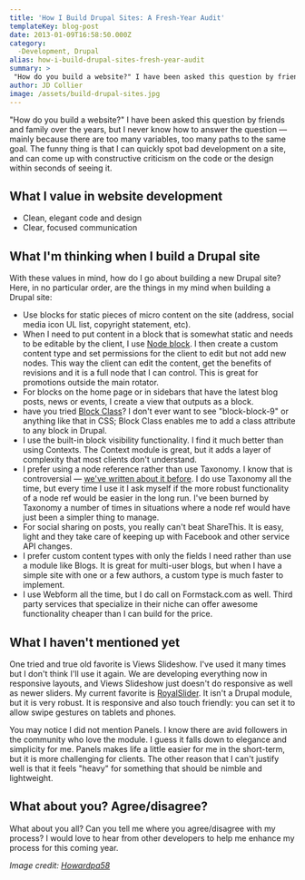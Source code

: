 ```yaml
---
title: 'How I Build Drupal Sites: A Fresh-Year Audit'
templateKey: blog-post
date: 2013-01-09T16:58:50.000Z
category: 
  -Development, Drupal
alias: how-i-build-drupal-sites-fresh-year-audit
summary: > 
 "How do you build a website?" I have been asked this question by friends and family over the years, but I never know how to answer the question — mainly because there are too many variables, too many paths to the same goal. The funny thing is that I can quickly spot bad development on a site, and can come up with constructive criticism on the code or the design within seconds of seeing it.
author: JD Collier
image: /assets/build-drupal-sites.jpg
---
```


"How do you build a website?" I have been asked this question by friends and family over the years, but I never know how to answer the question — mainly because there are too many variables, too many paths to the same goal. The funny thing is that I can quickly spot bad development on a site, and can come up with constructive criticism on the code or the design within seconds of seeing it.

What I value in website development
-----------------------------------

*   Clean, elegant code and design
*   Clear, focused communication

What I'm thinking when I build a Drupal site
--------------------------------------------

With these values in mind, how do I go about building a new Drupal site? Here, in no particular order, are the things in my mind when building a Drupal site:

*   Use blocks for static pieces of micro content on the site (address, social media icon UL list, copyright statement, etc).
*   When I need to put content in a block that is somewhat static and needs to be editable by the client, I use [Node block](https://www.drupal.org/project/nodeblock). I then create a custom content type and set permissions for the client to edit but not add new nodes. This way the client can edit the content, get the benefits of revisions and it is a full node that I can control. This is great for promotions outside the main rotator.
*   For blocks on the home page or in sidebars that have the latest blog posts, news or events, I create a view that outputs as a block.
*   have you tried [Block Class](https://www.drupal.org/project/block_class)? I don't ever want to see "block-block-9" or anything like that in CSS; Block Class enables me to add a class attribute to any block in Drupal. 
*   I use the built-in block visibility functionality. I find it much better than using Contexts. The Context module is great, but it adds a layer of complexity that most clients don't understand.
*   I prefer using a node reference rather than use Taxonomy. I know that is controversial — [we've written about it before](/insights/rip-taxonomy-module-drupal-7). I do use Taxonomy all the time, but every time I use it I ask myself if the more robust functionality of a node ref would be easier in the long run. I've been burned by Taxonomy a number of times in situations where a node ref would have just been a simpler thing to manage.
*   For social sharing on posts, you really can't beat ShareThis. It is easy, light and they take care of keeping up with Facebook and other service API changes.
*   I prefer custom content types with only the fields I need rather than use a module like Blogs. It is great for multi-user blogs, but when I have a simple site with one or a few authors, a custom type is much faster to implement.
*   I use Webform all the time, but I do call on Formstack.com as well. Third party services that specialize in their niche can offer awesome functionality cheaper than I can build for the price.

What I haven't mentioned yet
----------------------------

One tried and true old favorite is Views Slideshow. I've used it many times but I don't think I'll use it again. We are developing everything now in responsive layouts, and Views Slideshow just doesn't do responsive as well as newer sliders. My current favorite is [RoyalSlider](http://dimsemenov.com/plugins/royal-slider/templates/). It isn't a Drupal module, but it is very robust. It is responsive and also touch friendly: you can set it to allow swipe gestures on tablets and phones.

You may notice I did not mention Panels. I know there are avid followers in the community who love the module. I guess it falls down to elegance and simplicity for me. Panels makes life a little easier for me in the short-term, but it is more challenging for clients. The other reason that I can't justify well is that it feels "heavy" for something that should be nimble and lightweight.

What about you? Agree/disagree?
-------------------------------

What about you all? Can you tell me where you agree/disagree with my process? I would love to hear from other developers to help me enhance my process for this coming year.

_Image credit: [Howardpa58](http://www.flickr.com/photos/phowardphoto/7410158728/sizes/n/in/photostream/)_